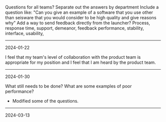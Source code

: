 Questions for all teams?
Separate out the answers by department
Include a question like: "Can you give an example of a software that you use other than seisware that you would consider to be high quality and give reasons why"
Add a way to send feedback directly from the launcher?
Process, response time, support, demeanor, feedback
performance, stability, interface, usability, 

---
2024-01-22


I feel that my team's level of collaboration with the product team is appropriate for my position and I feel that I am heard by the product team.

---
2024-01-30

What still needs to be done?
What are some examples of poor performance?
- Modified some of the questions.

---
2024-03-13


